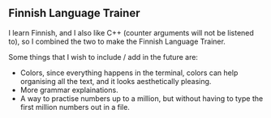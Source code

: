 <h2 class="nob not project">Finnish Language Trainer</h2>

<p class="not">
  I learn Finnish, and I also like C++ (counter arguments will not be
  listened to), so I combined the two to make the Finnish Language Trainer.
</p>
<p class="nob not">
  Some things that I wish to include / add in the future are:
</p>
<ul class="nob not">
  <li>
    Colors, since everything happens in the terminal, colors can help
    organising all the text, and it looks aesthetically pleasing.
  </li>
  <li>More grammar explainations.</li>
  <li>
    A way to practise numbers up to a million, but without having to type
    the first million numbers out in a file.
  </li>
</ul>

